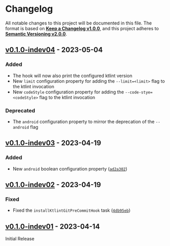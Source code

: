 <!--
  Copyright (c) 2023 Michael Federczuk
  SPDX-License-Identifier: CC-BY-SA-4.0
-->

<!-- markdownlint-disable no-duplicate-heading -->

# Changelog #

All notable changes to this project will be documented in this file.
The format is based on [**Keep a Changelog v1.0.0**](https://keepachangelog.com/en/1.0.0/),
and this project adheres to [**Semantic Versioning v2.0.0**](https://semver.org/spec/v2.0.0.html).

## [v0.1.0-indev04] - 2023-05-04 ##

[v0.1.0-indev04]: <https://github.com/mfederczuk/ktlint-github-gradle-plugin/releases/tag/v0.1.0-indev04>

### Added ###

* The hook will now also print the configured ktlint version
* New `limit` configuration property for adding the `--limit=<limit>` flag to the ktlint invocation
* New `codeStyle` configuration property for adding the `--code-stye=<codeStyle>` flag to the ktlint invocation

### Deprecated ###

* The `android` configuration property to mirror the deprecation of the `--android` flag

## [v0.1.0-indev03] - 2023-04-19 ##

[v0.1.0-indev03]: <https://github.com/mfederczuk/ktlint-github-gradle-plugin/releases/tag/v0.1.0-indev03>

### Added ###

* New `android` boolean configuration property ([`ad2a302`](https://github.com/mfederczuk/ktlint-gradle-plugin/commit/ad2a302d6f56993ae766cfe61a4414159f48bf4c))

## [v0.1.0-indev02] - 2023-04-19 ##

[v0.1.0-indev02]: <https://github.com/mfederczuk/ktlint-github-gradle-plugin/releases/tag/v0.1.0-indev02>

### Fixed ###

* Fixed the `installKtlintGitPreCommitHook` task ([`4db95eb`](https://github.com/mfederczuk/ktlint-gradle-plugin/commit/4db95ebbb7ab24837b4a82b8a0cd4374fd0ce98d))

## [v0.1.0-indev01] - 2023-04-14 ##

[v0.1.0-indev01]: <https://github.com/mfederczuk/ktlint-github-gradle-plugin/releases/tag/v0.1.0-indev01>

Initial Release
